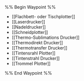 %% Begin Waypoint %%
- [[Flachbett- oder Tischplotter]]
- [[Laserdrucker]]
- [[Nadeldrucker]]
- [[Schneidplotter]]
- [[Thermo-Sublimations Drucker]]
- [[Thermodirekt Drucker]]
- [[Thermotransfer Drucker]]
- [[Tintensrahl Plotter]]
- [[Tintenstrahl Drucker]]
- [[Trommel Plotter]]

%% End Waypoint %%